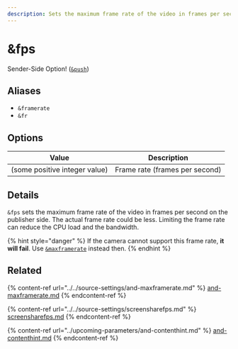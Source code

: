 ```yaml
---
description: Sets the maximum frame rate of the video in frames per second
---
```


# \&fps

Sender-Side Option! ([`&push`](../../source-settings/push.md))

## Aliases

* `&framerate`
* `&fr`

## Options

| Value                         | Description                    |
| ----------------------------- | ------------------------------ |
| (some positive integer value) | Frame rate (frames per second) |

## Details

`&fps` sets the maximum frame rate of the video in frames per second on the publisher side. The actual frame rate could be less. Limiting the frame rate can reduce the CPU load and the bandwidth.

{% hint style="danger" %}
If the camera cannot support this frame rate, **it will fail**. Use [`&maxframerate`](../../source-settings/and-maxframerate.md) instead then.
{% endhint %}

## Related

{% content-ref url="../../source-settings/and-maxframerate.md" %}
[and-maxframerate.md](../../source-settings/and-maxframerate.md)
{% endcontent-ref %}

{% content-ref url="../../source-settings/screensharefps.md" %}
[screensharefps.md](../../source-settings/screensharefps.md)
{% endcontent-ref %}

{% content-ref url="../upcoming-parameters/and-contenthint.md" %}
[and-contenthint.md](../upcoming-parameters/and-contenthint.md)
{% endcontent-ref %}
